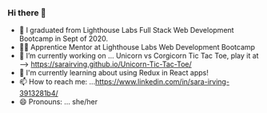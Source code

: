 ### Hi there 👋

- 🌱 I graduated from Lighthouse Labs Full Stack Web Development Bootcamp in Sept of 2020. 
- 🌱🌱 Apprentice Mentor at Lighthouse Labs Web Development Bootcamp 
- 🔭 I’m currently working on ... Unicorn vs Corgicorn Tic Tac Toe, play it at --> https://sarairving.github.io/Unicorn-Tic-Tac-Toe/
- 💭 I'm currently learning about using Redux in React apps!
- 📫 How to reach me: ...https://www.linkedin.com/in/sara-irving-3913281b4/
- 😄 Pronouns: ... she/her


